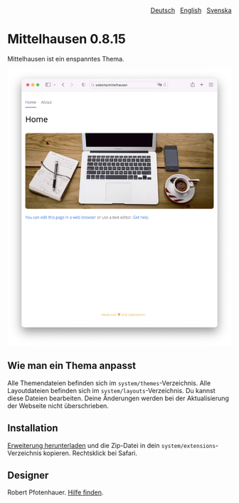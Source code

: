 <p align="right"><a href="README-de.md">Deutsch</a> &nbsp; <a href="README.md">English</a> &nbsp; <a href="README-sv.md">Svenska</a></p>

# Mittelhausen 0.8.15

Mittelhausen ist ein enspanntes Thema.

<p align="center"><img src="mittelhausen-screenshot.png?raw=true" width="795" alt="Bildschirmfoto"></p>

## Wie man ein Thema anpasst

Alle Themendateien befinden sich im `system/themes`-Verzeichnis. Alle Layoutdateien befinden sich im `system/layouts`-Verzeichnis. Du kannst diese Dateien bearbeiten. Deine Änderungen werden bei der Aktualisierung der Webseite nicht überschrieben.

## Installation

[Erweiterung herunterladen](https://github.com/pftnhr/yellow-extensions/releases/download/mittelhausen/mittelhausen.zip) und die Zip-Datei in dein `system/extensions`-Verzeichnis kopieren. Rechtsklick bei Safari.

## Designer

Robert Pfotenhauer. [Hilfe finden](https://datenstrom.se/de/yellow/help/).

